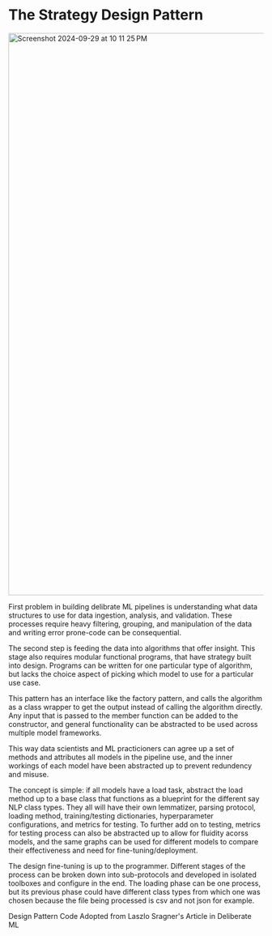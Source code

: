 # The Strategy Design Pattern

<img width="1110" alt="Screenshot 2024-09-29 at 10 11 25 PM" src="https://github.com/user-attachments/assets/00f10cce-fab6-45cf-8952-246cd61e7b96">

First problem in building delibrate ML pipelines is understanding what data structures to use for data ingestion, analysis, and validation. These processes require heavy filtering, grouping, and manipulation of the data and writing error prone-code can be consequential. 

The second step is feeding the data into algorithms that offer insight. This stage also requires modular functional programs, that have strategy built into design. Programs can be written for one particular type of algorithm, but lacks the choice aspect of picking which model to use for a particular use case.

This pattern has an interface like the factory pattern, and calls the algorithm as a class wrapper to get the output instead of calling the algorithm directly. Any input that is passed to the member function can be added to the constructor, and general functionality can be abstracted to be used across multiple model frameworks.

This way data scientists and ML practicioners can agree up a set of methods and attributes all models in the pipeline use, and the inner workings of each model have been abstracted up to prevent redundency and misuse.

The concept is simple: if all models have a load task, abstract the load method up to a base class that functions as a blueprint for the different say NLP class types. They all will have their own lemmatizer, parsing protocol, loading method, training/testing dictionaries, hyperparameter configurations, and metrics for testing. To further add on to testing, metrics for testing process can also be abstracted up to allow for fluidity acorss models, and the same graphs can be used for different models to compare their effectiveness and need for fine-tuning/deployment.

The design fine-tuning is up to the programmer. Different stages of the process can be broken down into sub-protocols and developed in isolated toolboxes and configure in the end. The loading phase can be one process, but its previous phase could have different class types from which one was chosen because the file being processed is csv and not json for example.


Design Pattern Code Adopted from Laszlo Sragner's Article in Deliberate ML
